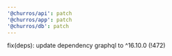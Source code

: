 ```yaml
---
'@churros/api': patch
'@churros/app': patch
'@churros/db': patch
---
```


fix(deps): update dependency graphql to ^16.10.0  (!472)
